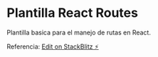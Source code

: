 # Plantilla React Routes

Plantilla basica para el manejo de rutas en React.


Referencia:
[Edit on StackBlitz ⚡️](https://stackblitz.com/edit/github-p33lua-kp6wnb)

